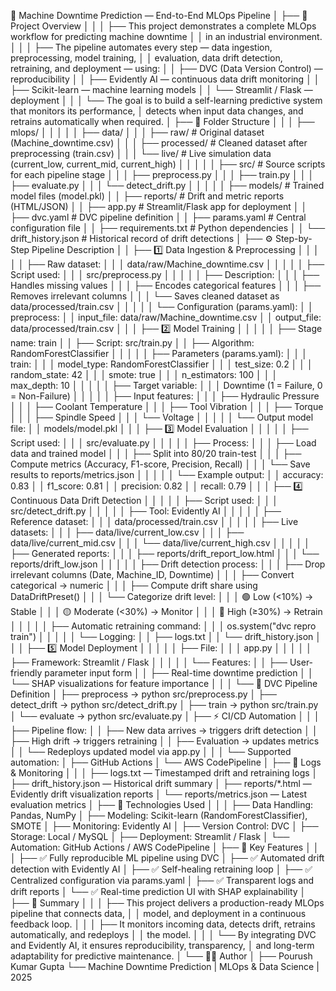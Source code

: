 🧠 Machine Downtime Prediction — End-to-End MLOps Pipeline
│
├── 📘 Project Overview
│   │
│   ├── This project demonstrates a complete MLOps workflow for predicting machine downtime
│   │   in an industrial environment.
│   │
│   ├── The pipeline automates every step — data ingestion, preprocessing, model training,
│   │   evaluation, data drift detection, retraining, and deployment — using:
│   │       ├── DVC (Data Version Control) — reproducibility
│   │       ├── Evidently AI — continuous data drift monitoring
│   │       ├── Scikit-learn — machine learning models
│   │       └── Streamlit / Flask — deployment
│   │
│   └── The goal is to build a self-learning predictive system that monitors its performance,
│       detects when input data changes, and retrains automatically when required.
│
├── 📁 Folder Structure
│   │
│   ├── mlops/
│   │   │
│   │   ├── data/
│   │   │   ├── raw/                  # Original dataset (Machine_downtime.csv)
│   │   │   ├── processed/            # Cleaned dataset after preprocessing (train.csv)
│   │   │   └── live/                 # Live simulation data (current_low, current_mid, current_high)
│   │   │
│   │   ├── src/                      # Source scripts for each pipeline stage
│   │   │   ├── preprocess.py
│   │   │   ├── train.py
│   │   │   ├── evaluate.py
│   │   │   └── detect_drift.py
│   │   │
│   │   ├── models/                   # Trained model files (model.pkl)
│   │   ├── reports/                  # Drift and metric reports (HTML/JSON)
│   │   ├── app.py                    # Streamlit/Flask app for deployment
│   │   ├── dvc.yaml                  # DVC pipeline definition
│   │   ├── params.yaml               # Central configuration file
│   │   ├── requirements.txt          # Python dependencies
│   │   └── drift_history.json        # Historical record of drift detections
│
├── ⚙️ Step-by-Step Pipeline Description
│
│   ├── 1️⃣ Data Ingestion & Preprocessing
│   │   │
│   │   ├── Raw dataset:
│   │   │       data/raw/Machine_downtime.csv
│   │   │
│   │   ├── Script used:
│   │   │       src/preprocess.py
│   │   │
│   │   ├── Description:
│   │   │       ├── Handles missing values
│   │   │       ├── Encodes categorical features
│   │   │       ├── Removes irrelevant columns
│   │   │       └── Saves cleaned dataset as data/processed/train.csv
│   │   │
│   │   └── Configuration (params.yaml):
│   │           preprocess:
│   │             input_file: data/raw/Machine_downtime.csv
│   │             output_file: data/processed/train.csv
│   │
│   ├── 2️⃣ Model Training
│   │   │
│   │   ├── Stage name: train
│   │   ├── Script: src/train.py
│   │   ├── Algorithm: RandomForestClassifier
│   │   │
│   │   ├── Parameters (params.yaml):
│   │   │       train:
│   │   │         model_type: RandomForestClassifier
│   │   │         test_size: 0.2
│   │   │         random_state: 42
│   │   │         smote: true
│   │   │         n_estimators: 100
│   │   │         max_depth: 10
│   │   │
│   │   ├── Target variable:
│   │   │       Downtime (1 = Failure, 0 = Non-Failure)
│   │   │
│   │   ├── Input features:
│   │   │       ├── Hydraulic Pressure
│   │   │       ├── Coolant Temperature
│   │   │       ├── Tool Vibration
│   │   │       ├── Torque
│   │   │       ├── Spindle Speed
│   │   │       └── Voltage
│   │   │
│   │   └── Output model file:
│   │           models/model.pkl
│   │
│   ├── 3️⃣ Model Evaluation
│   │   │
│   │   ├── Script used:
│   │   │       src/evaluate.py
│   │   │
│   │   ├── Process:
│   │   │       ├── Load data and trained model
│   │   │       ├── Split into 80/20 train-test
│   │   │       ├── Compute metrics (Accuracy, F1-score, Precision, Recall)
│   │   │       └── Save results to reports/metrics.json
│   │   │
│   │   └── Example output:
│   │           accuracy: 0.83
│   │           f1_score: 0.81
│   │           precision: 0.82
│   │           recall: 0.79
│   │
│   ├── 4️⃣ Continuous Data Drift Detection
│   │   │
│   │   ├── Script used:
│   │   │       src/detect_drift.py
│   │   │
│   │   ├── Tool: Evidently AI
│   │   │
│   │   ├── Reference dataset:
│   │   │       data/processed/train.csv
│   │   │
│   │   ├── Live datasets:
│   │   │       ├── data/live/current_low.csv
│   │   │       ├── data/live/current_mid.csv
│   │   │       └── data/live/current_high.csv
│   │   │
│   │   ├── Generated reports:
│   │   │       ├── reports/drift_report_low.html
│   │   │       └── reports/drift_low.json
│   │   │
│   │   ├── Drift detection process:
│   │   │       ├── Drop irrelevant columns (Date, Machine_ID, Downtime)
│   │   │       ├── Convert categorical → numeric
│   │   │       ├── Compute drift share using DataDriftPreset()
│   │   │       └── Categorize drift level:
│   │   │             🟢 Low (<10%) → Stable
│   │   │             🟡 Moderate (<30%) → Monitor
│   │   │             🔴 High (≥30%) → Retrain
│   │   │
│   │   ├── Automatic retraining command:
│   │   │       os.system("dvc repro train")
│   │   │
│   │   └── Logging:
│   │           ├── logs.txt
│   │           └── drift_history.json
│   │
│   ├── 5️⃣ Model Deployment
│   │   │
│   │   ├── File:
│   │   │       app.py
│   │   │
│   │   ├── Framework: Streamlit / Flask
│   │   │
│   │   └── Features:
│   │           ├── User-friendly parameter input form
│   │           ├── Real-time downtime prediction
│   │           └── SHAP visualizations for feature importance
│   │
│   └── 🔄 DVC Pipeline Definition
│           ├── preprocess → python src/preprocess.py
│           ├── detect_drift → python src/detect_drift.py
│           ├── train → python src/train.py
│           └── evaluate → python src/evaluate.py
│
├── ⚡ CI/CD Automation
│   │
│   ├── Pipeline flow:
│   │       ├── New data arrives → triggers drift detection
│   │       ├── High drift → triggers retraining
│   │       ├── Evaluation → updates metrics
│   │       └── Redeploys updated model via app.py
│   │
│   └── Supported automation:
│           ├── GitHub Actions
│           └── AWS CodePipeline
│
├── 🧾 Logs & Monitoring
│   │
│   ├── logs.txt               — Timestamped drift and retraining logs
│   ├── drift_history.json     — Historical drift summary
│   ├── reports/*.html         — Evidently drift visualization reports
│   └── reports/metrics.json   — Latest evaluation metrics
│
├── 🧰 Technologies Used
│   │
│   ├── Data Handling: Pandas, NumPy
│   ├── Modeling: Scikit-learn (RandomForestClassifier), SMOTE
│   ├── Monitoring: Evidently AI
│   ├── Version Control: DVC
│   ├── Storage: Local / MySQL
│   ├── Deployment: Streamlit / Flask
│   └── Automation: GitHub Actions / AWS CodePipeline
│
├── 🎯 Key Features
│   │
│   ├── ✅ Fully reproducible ML pipeline using DVC
│   ├── ✅ Automated drift detection with Evidently AI
│   ├── ✅ Self-healing retraining loop
│   ├── ✅ Centralized configuration via params.yaml
│   ├── ✅ Transparent logs and drift reports
│   └── ✅ Real-time prediction UI with SHAP explainability
│
├── 🧩 Summary
│   │
│   ├── This project delivers a production-ready MLOps pipeline that connects data,
│   │   model, and deployment in a continuous feedback loop.
│   │
│   ├── It monitors incoming data, detects drift, retrains automatically, and redeploys
│   │   the model.
│   │
│   └── By integrating DVC and Evidently AI, it ensures reproducibility, transparency,
│       and long-term adaptability for predictive maintenance.
│
└── 👨‍💻 Author
    │
    ├── Pourush Kumar Gupta
    └── Machine Downtime Prediction | MLOps & Data Science | 2025
